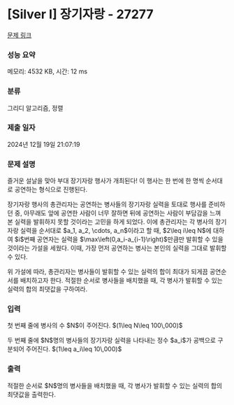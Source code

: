 # [Silver I] 장기자랑 - 27277 

[문제 링크](https://www.acmicpc.net/problem/27277) 

### 성능 요약

메모리: 4532 KB, 시간: 12 ms

### 분류

그리디 알고리즘, 정렬

### 제출 일자

2024년 12월 19일 21:07:19

### 문제 설명

<p>즐거운 설날을 맞아 부대 장기자랑 행사가 개최된다! 이 행사는 한 번에 한 명씩 순서대로 공연하는 형식으로 진행된다.</p>

<p>장기자랑 행사의 총관리자는 공연하는 병사들의 장기자랑 실력을 토대로 행사를 준비하던 중, 아무래도 앞에 공연한 사람이 너무 잘하면 뒤에 공연하는 사람이 부담감을 느껴 본 실력을 발휘하지 못할 것이라는 고민을 하게 되었다. 이에 총관리자는 각 병사의 장기자랑 실력을 순서대로 $a_1, a_2, \cdots, a_n$이라고 할 때, $2\leq i\leq N$에 대하여 $i$번째 공연자는 실력을 $\max\left(0,a_i-a_{i-1}\right)$만큼만 발휘할 수 있을 것이라는 가설을 세웠다. 이때, 가장 먼저 공연하는 병사는 본인의 실력을 그대로 발휘할 수 있다.</p>

<p>위 가설에 따라, 총관리자는 병사들이 발휘할 수 있는 실력의 합이 최대가 되게끔 공연순서를 배치하고자 한다. 적절한 순서로 병사들을 배치했을 때, 각 병사가 발휘할 수 있는 실력의 합의 최댓값을 구하여라.</p>

### 입력 

 <p>첫 번째 줄에 병사의 수 $N$이 주어진다. $(1\leq N\leq 100\,000)$</p>

<p>두 번째 줄에 $N$명의 병사들의 장기자랑 실력을 나타내는 정수 $a_i$가 공백으로 구분되어 주어진다. $(1\leq a_i\leq 10\,000)$</p>

### 출력 

 <p>적절한 순서로 $N$명의 병사들을 배치했을 때, 각 병사가 발휘할 수 있는 실력의 합의 최댓값을 출력한다.</p>

